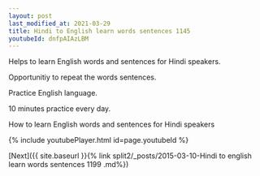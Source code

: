 ```yaml
---
layout: post
last_modified_at: 2021-03-29
title: Hindi to English learn words sentences 1145 
youtubeId: dnfpAIAzLBM
---
```

 
 
Helps to learn English words and sentences for Hindi speakers.

Opportunitiy to repeat the words sentences. 

Practice English language. 
 
10 minutes practice every day. 
 
How to learn English words and sentences for Hindi speakers 
 
{% include youtubePlayer.html id=page.youtubeId %}
 
 
[Next]({{ site.baseurl }}{% link  split2/_posts/2015-03-10-Hindi to english learn words sentences 1199 .md%})
 
